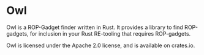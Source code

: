 # Owl

Owl is a ROP-Gadget finder written in Rust. It provides a library to find
ROP-gadgets, for inclusion in your Rust RE-tooling that requires ROP-gadgets.

Owl is licensed under the Apache 2.0 license, and is available on crates.io.